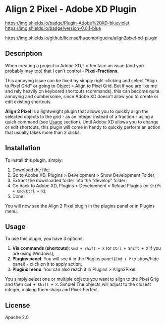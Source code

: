 # Align 2 Pixel - Adobe XD Plugin

https://img.shields.io/badge/Plugin-Adobe%20XD-blueviolet https://img.shields.io/badge/version-0.0.1-blue 

https://img.shields.io/github/license/hugompfigueira/align2pixel-xd-plugin

## Description

When creating a project in Adobe XD, I often face an issue (and you probably may too) that I can't control - **Pixel-Fractions**.

This annoying issue can be fixed by simply right-clicking and select "Align to Pixel Grid" or going to Object > Align to Pixel Grid. But if you are like me and rely heavily on keyboard shortcuts (commands), this can become quite annoying and cumbersome, since Adobe XD doesn't allow you to create or edit existing shortcuts.

**Align 2 Pixel** is a lightweight plugin that allows you to quickly align the selected objects to the grid - as an integer instead of a fraction - using a quick command (see [Usage](https://github.com/hugompfigueira/align2pixel-xd-plugin/blob/main/README.md#usage) section). Until Adobe XD allows you to change or edit shortcuts, this plugin will come in handy to quickly perform an action that usually takes more than 2 clicks.

## Installation

To install this plugin, simply:

1. Download the file;
2. Go to Adobe XD, Plugins > Development > Show Development Folder;
3. Extract the downloaded folder into the "develop" folder;
4. Go back to Adobe XD, Plugins > Development > Reload Plugins (or `Shift + Cmd/Ctrl + R`);
5. Done!

You will now see the Align 2 Pixel plugin in the plugins panel or in Plugins menu.

## Usage

To use this plugin, you have 3 options:

1. **Via commands (shortcuts)**: `Cmd + Shift + X` (or `Ctrl + Shift + X` if you are using Windows);
2. **Plugins panel**: You will see it in the Plugins panel (`Cmd + P` to show/hide panel) - click on it to apply action;
3. **Plugins menu**: You can also reach it in Plugins > Align2Pixel.

You simply select one or multiple objects you want to align to the Pixel Grig and then `Cmd + Shift + X`. Simple! The objects will adjust to the closest integer, making them sharp and Pixel-Perfect.

## License

Apache 2.0
